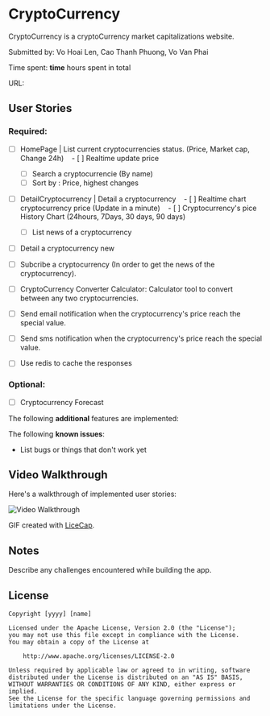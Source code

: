 # CryptoCurrency

CryptoCurrency is a cryptoCurrency market capitalizations website. 


Submitted by: Vo Hoai Len, Cao Thanh Phuong, Vo Van Phai

Time spent: **time** hours spent in total

URL: 

## User Stories

### Required:
* [ ] HomePage | List current cryptocurrencies status. (Price, Market cap, Change 24h)
    - [ ] Realtime update price 
    - [ ] Search a cryptocurrencie (By name)
    - [ ] Sort by : Price, highest changes
    
* [ ] DetailCryptocurrency | Detail a cryptocurrency
    - [ ] Realtime chart cryptocurrency price (Update in a minute)
    - [ ] Cryptocurrency's pice History Chart (24hours, 7Days, 30 days, 90 days)
    - [ ] List news of a cryptocurrency

* [ ] Detail a cryptocurrency new

* [ ] Subcribe a cryptocurrency (In order to get the news of the cryptocurrency). 

* [ ] CryptoCurrency Converter Calculator: Calculator tool to convert between any two cryptocurrencies.

* [ ] Send email notification when the cryptocurrency's price reach the special value.

* [ ] Send sms notification when the cryptocurrency's price reach the special value.

* [ ] Use redis to cache the responses

### Optional:
* [ ] Cryptocurrency Forecast

The following **additional** features are implemented:

The following **known issues**:

* List bugs or things that don't work yet

## Video Walkthrough

Here's a walkthrough of implemented user stories:

![Video Walkthrough](demo.gif)

GIF created with [LiceCap](http://www.cockos.com/licecap/).

## Notes

Describe any challenges encountered while building the app.

## License

    Copyright [yyyy] [name]

    Licensed under the Apache License, Version 2.0 (the "License");
    you may not use this file except in compliance with the License.
    You may obtain a copy of the License at

        http://www.apache.org/licenses/LICENSE-2.0

    Unless required by applicable law or agreed to in writing, software
    distributed under the License is distributed on an "AS IS" BASIS,
    WITHOUT WARRANTIES OR CONDITIONS OF ANY KIND, either express or implied.
    See the License for the specific language governing permissions and
    limitations under the License.
